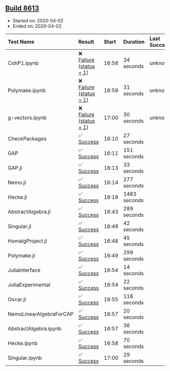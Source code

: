 ## [Build 8613](https://oscarci.mathematik.uni-kl.de/job/oscar/8613/)

* Started on: 2020-04-02
* Ended on: 2020-04-02

| Test Name    | Result | Start | Duration | Last Success | First Failure |
|:-------------|:-------|:------|:---------|:-------------|:--------------|
| CohP1.ipynb | ❌ [Failure (status = 1)](https://oscarci.mathematik.uni-kl.de/job/oscar/8613/artifact/logs/build-8613/CohP1.ipynb.log) | 16:58 | 34 seconds | unknown | unknown |
| Polymake.ipynb | ❌ [Failure (status = 1)](https://oscarci.mathematik.uni-kl.de/job/oscar/8613/artifact/logs/build-8613/Polymake.ipynb.log) | 16:59 | 31 seconds | unknown | unknown |
| g-vectors.ipynb | ❌ [Failure (status = 1)](https://oscarci.mathematik.uni-kl.de/job/oscar/8613/artifact/logs/build-8613/g-vectors.ipynb.log) | 17:00 | 30 seconds | unknown | unknown |
| CheckPackages | ✅ [Success](https://oscarci.mathematik.uni-kl.de/job/oscar/8613/artifact/logs/build-8613/CheckPackages.log) | 16:10 | 27 seconds |  |  |
| GAP | ✅ [Success](https://oscarci.mathematik.uni-kl.de/job/oscar/8613/artifact/logs/build-8613/GAP.log) | 16:11 | 151 seconds |  |  |
| GAP.jl | ✅ [Success](https://oscarci.mathematik.uni-kl.de/job/oscar/8613/artifact/logs/build-8613/GAP.jl.log) | 16:13 | 33 seconds |  |  |
| Nemo.jl | ✅ [Success](https://oscarci.mathematik.uni-kl.de/job/oscar/8613/artifact/logs/build-8613/Nemo.jl.log) | 16:14 | 277 seconds |  |  |
| Hecke.jl | ✅ [Success](https://oscarci.mathematik.uni-kl.de/job/oscar/8613/artifact/logs/build-8613/Hecke.jl.log) | 16:18 | 1463 seconds |  |  |
| AbstractAlgebra.jl | ✅ [Success](https://oscarci.mathematik.uni-kl.de/job/oscar/8613/artifact/logs/build-8613/AbstractAlgebra.jl.log) | 16:43 | 289 seconds |  |  |
| Singular.jl | ✅ [Success](https://oscarci.mathematik.uni-kl.de/job/oscar/8613/artifact/logs/build-8613/Singular.jl.log) | 16:48 | 42 seconds |  |  |
| HomalgProject.jl | ✅ [Success](https://oscarci.mathematik.uni-kl.de/job/oscar/8613/artifact/logs/build-8613/HomalgProject.jl.log) | 16:48 | 45 seconds |  |  |
| Polymake.jl | ✅ [Success](https://oscarci.mathematik.uni-kl.de/job/oscar/8613/artifact/logs/build-8613/Polymake.jl.log) | 16:49 | 299 seconds |  |  |
| JuliaInterface | ✅ [Success](https://oscarci.mathematik.uni-kl.de/job/oscar/8613/artifact/logs/build-8613/JuliaInterface.log) | 16:54 | 14 seconds |  |  |
| JuliaExperimental | ✅ [Success](https://oscarci.mathematik.uni-kl.de/job/oscar/8613/artifact/logs/build-8613/JuliaExperimental.log) | 16:54 | 22 seconds |  |  |
| Oscar.jl | ✅ [Success](https://oscarci.mathematik.uni-kl.de/job/oscar/8613/artifact/logs/build-8613/Oscar.jl.log) | 16:55 | 116 seconds |  |  |
| NemoLinearAlgebraForCAP | ✅ [Success](https://oscarci.mathematik.uni-kl.de/job/oscar/8613/artifact/logs/build-8613/NemoLinearAlgebraForCAP.log) | 16:57 | 20 seconds |  |  |
| AbstractAlgebra.ipynb | ✅ [Success](https://oscarci.mathematik.uni-kl.de/job/oscar/8613/artifact/logs/build-8613/AbstractAlgebra.ipynb.log) | 16:57 | 36 seconds |  |  |
| Hecke.ipynb | ✅ [Success](https://oscarci.mathematik.uni-kl.de/job/oscar/8613/artifact/logs/build-8613/Hecke.ipynb.log) | 16:58 | 70 seconds |  |  |
| Singular.ipynb | ✅ [Success](https://oscarci.mathematik.uni-kl.de/job/oscar/8613/artifact/logs/build-8613/Singular.ipynb.log) | 17:00 | 29 seconds |  |  |

